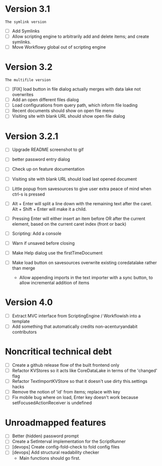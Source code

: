 # Version 3.1
`The symlink version`
- [ ] Add Symlinks
- [ ] Allow scripting engine to arbitrarily add and delete items; and create symlinks.
- [ ] Move Workflowy global out of scripting engine

# Version 3.2
`The multifile version`
- [ ] [FIX] load button in file dialog actually merges with data lake not overwrites
- [ ] Add an open different files dialog
- [ ] Load configurations from query path, which inform file loading
- [ ] Recent documents should show on open file menu
- [ ] Visiting site with blank URL should show open file dialog

# Version 3.2.1
- [ ] Upgrade README screenshot to gif
- [ ] better password entry dialog
- [ ] Check up on feature documentation
- [ ] Visiting site with blank URL should load last opened document
- [ ] Little popup from savesources to give user extra peace of mind when ctrl-s is pressed
- [ ] Alt + Enter will split a line down with the remaining text after the caret. Alt + Shift + Enter will make it a child.
- [ ] Pressing Enter will either insert an item before OR after the current element, based on the current caret index (front or back)
- [ ] Scripting: Add a console
- [ ] Warn if unsaved before closing
- [ ] Make Help dialog use the firstTimeDocument

- [ ] Make load button on savesources overwrite existing coredatalake rather than merge
  - Allow appending imports in the text importer with a sync button, to allow incremental addition of items

# Version 4.0 
- [ ] Extract MVC interface from ScriptingEngine / Workflowish into a template
- [ ] Add something that automatically credits non-acenturyandabit contributors

# Noncritical technical debt
- [ ] Create a github release flow of the built frontend only
- [ ] Refactor KVStores so it acts like CoreDataLake in terms of the 'changed' flag
- [ ] Refactor TextImportKVStore so that it doesn't use dirty this.settings hacks
- [ ] Remove the notion of 'id' from items; replace with key
- [ ] Fix mobile bug where on load, Enter key doesn't work because setFocusedActionReceiver is undefined

# Unroadmapped features
- [ ] Better (hidden) password prompt
- [ ] Create a SetInterval implementation for the ScriptRunner
- [ ] [devops] Create config-fold-check to fold config files
- [ ] [devops] Add structural readability checker
  - Main functions should go first.
